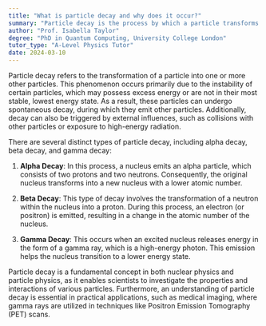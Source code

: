 ```yaml
---
title: "What is particle decay and why does it occur?"
summary: "Particle decay is the process by which a particle transforms into one or more other particles."
author: "Prof. Isabella Taylor"
degree: "PhD in Quantum Computing, University College London"
tutor_type: "A-Level Physics Tutor"
date: 2024-03-10
---
```


Particle decay refers to the transformation of a particle into one or more other particles. This phenomenon occurs primarily due to the instability of certain particles, which may possess excess energy or are not in their most stable, lowest energy state. As a result, these particles can undergo spontaneous decay, during which they emit other particles. Additionally, decay can also be triggered by external influences, such as collisions with other particles or exposure to high-energy radiation.

There are several distinct types of particle decay, including alpha decay, beta decay, and gamma decay:

1. **Alpha Decay**: In this process, a nucleus emits an alpha particle, which consists of two protons and two neutrons. Consequently, the original nucleus transforms into a new nucleus with a lower atomic number.

2. **Beta Decay**: This type of decay involves the transformation of a neutron within the nucleus into a proton. During this process, an electron (or positron) is emitted, resulting in a change in the atomic number of the nucleus.

3. **Gamma Decay**: This occurs when an excited nucleus releases energy in the form of a gamma ray, which is a high-energy photon. This emission helps the nucleus transition to a lower energy state.

Particle decay is a fundamental concept in both nuclear physics and particle physics, as it enables scientists to investigate the properties and interactions of various particles. Furthermore, an understanding of particle decay is essential in practical applications, such as medical imaging, where gamma rays are utilized in techniques like Positron Emission Tomography (PET) scans.
    